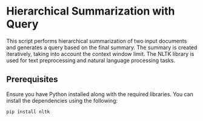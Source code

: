 # Hierarchical Summarization with Query

This script performs hierarchical summarization of two input documents and generates a query based on the final summary. The summary is created iteratively, taking into account the context window limit. The NLTK library is used for text preprocessing and natural language processing tasks.

## Prerequisites

Ensure you have Python installed along with the required libraries. You can install the dependencies using the following:

```bash
pip install nltk
```
